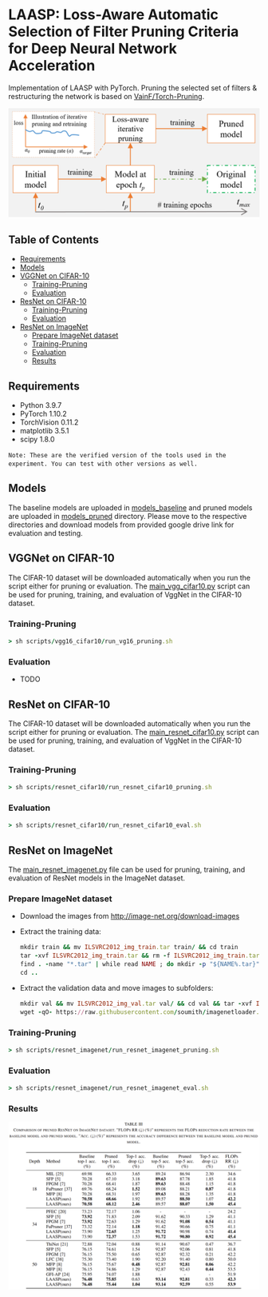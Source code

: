 # LAASP: Loss-Aware Automatic Selection of Filter Pruning Criteria for Deep Neural Network Acceleration 

Implementation of LAASP with PyTorch. Pruning the selected set of filters & restructuring the network is based on [VainF/Torch-Pruning](https://github.com/VainF/Torch-Pruning).

![alt text](images/LAASP_flyer.png)

## Table of Contents

- [Requirements](#requirements)
- [Models](#models)
- [VGGNet on CIFAR-10](#vggnet-on-cifar-10)
  - [Training-Pruning](#training-pruning)
  - [Evaluation](#evaluation)
- [ResNet on CIFAR-10](#resnet-on-cifar-10)
  - [Training-Pruning](#training-pruning-1)
  - [Evaluation](#evaluation-1)
- [ResNet on ImageNet](#resnet-on-imagenet)
  - [Prepare ImageNet dataset](#prepare-imagenet-dataset)
  - [Training-Pruning](#training-pruning-2)
  - [Evaluation](#evaluation-2)
  - [Results](#results)

## Requirements
- Python 3.9.7
- PyTorch 1.10.2
- TorchVision 0.11.2
- matplotlib 3.5.1
- scipy 1.8.0

`Note: These are the verified version of the tools used in the experiment. You can test with other versions as well.` 

## Models

The baseline models are uploaded in [models_baseline](./models_baseline/) and pruned models are uploaded in [models_pruned](./models_pruned/) directory. Please move to the respective directories and download models from provided google drive link for evaluation and testing.

## VGGNet on CIFAR-10

The CIFAR-10 dataset will be downloaded automatically when you run the script either for pruning or evaluation. The [main_vgg_cifar10.py](./main_vgg_cifar10.py) script can be used for pruning, training, and evaluation of VggNet in the CIFAR-10 dataset. 

### Training-Pruning

```ruby
> sh scripts/vgg16_cifar10/run_vg16_pruning.sh
```

### Evaluation

- TODO

## ResNet on CIFAR-10

The CIFAR-10 dataset will be downloaded automatically when you run the script either for pruning or evaluation. The [main_resnet_cifar10.py](./main_resnet_cifar10.py) script can be used for pruning, training, and evaluation of VggNet in the CIFAR-10 dataset.

### Training-Pruning

```ruby
> sh scripts/resnet_cifar10/run_resnet_cifar10_pruning.sh 
```

### Evaluation

```ruby
> sh scripts/resnet_cifar10/run_resnet_cifar10_eval.sh 
```

## ResNet on ImageNet

The [main_resnet_imagenet.py](./main_resnet_imagenet.py) file can be used for pruning, training, and evaluation of ResNet models in the ImageNet dataset. 

### Prepare ImageNet dataset

- Download the images from http://image-net.org/download-images

- Extract the training data:

  ```ruby
  mkdir train && mv ILSVRC2012_img_train.tar train/ && cd train
  tar -xvf ILSVRC2012_img_train.tar && rm -f ILSVRC2012_img_train.tar
  find . -name "*.tar" | while read NAME ; do mkdir -p "${NAME%.tar}"; tar -xvf "${NAME}" -C "${NAME%.tar}"; rm -f "${NAME}"; done
  cd ..
  ```

- Extract the validation data and move images to subfolders:

  ```ruby
  mkdir val && mv ILSVRC2012_img_val.tar val/ && cd val && tar -xvf ILSVRC2012_img_val.tar
  wget -qO- https://raw.githubusercontent.com/soumith/imagenetloader.torch/master/valprep.sh | bash
  ```

### Training-Pruning

```ruby
> sh scripts/resnet_imagenet/run_resnet_imagenet_pruning.sh
```

### Evaluation

```ruby
> sh scripts/resnet_imagenet/run_resnet_imagenet_eval.sh
```

### Results

![alt text](./images/laasp_imagenet.PNG)